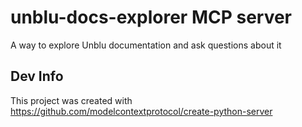 # unblu-docs-explorer MCP server

A way to explore Unblu documentation and ask questions about it

## Dev Info

This project was created with <https://github.com/modelcontextprotocol/create-python-server>
